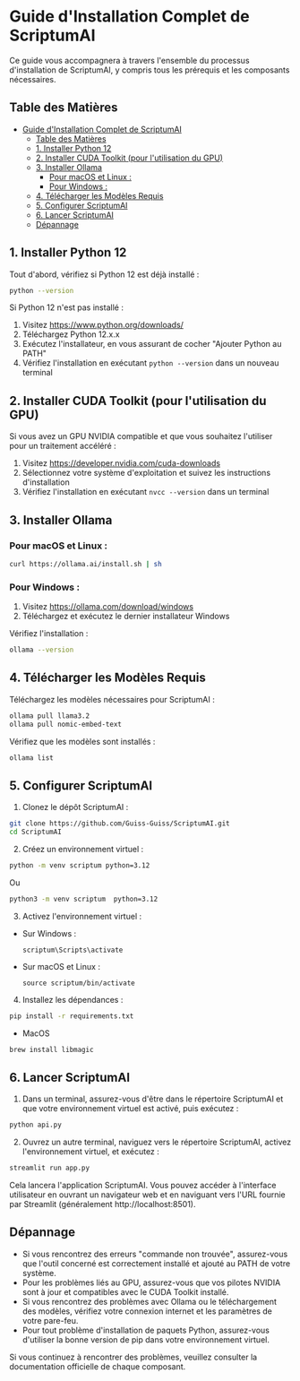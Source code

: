 # Guide d'Installation Complet de ScriptumAI

Ce guide vous accompagnera à travers l'ensemble du processus d'installation de ScriptumAI, y compris tous les prérequis et les composants nécessaires.

## Table des Matières
- [Guide d'Installation Complet de ScriptumAI](#guide-dinstallation-complet-de-scriptumai)
  - [Table des Matières](#table-des-matières)
  - [1. Installer Python 12](#1-installer-python-12)
  - [2. Installer CUDA Toolkit (pour l'utilisation du GPU)](#2-installer-cuda-toolkit-pour-lutilisation-du-gpu)
  - [3. Installer Ollama](#3-installer-ollama)
    - [Pour macOS et Linux :](#pour-macos-et-linux-)
    - [Pour Windows :](#pour-windows-)
  - [4. Télécharger les Modèles Requis](#4-télécharger-les-modèles-requis)
  - [5. Configurer ScriptumAI](#5-configurer-scriptumai)
  - [6. Lancer ScriptumAI](#6-lancer-scriptumai)
  - [Dépannage](#dépannage)

## 1. Installer Python 12

Tout d'abord, vérifiez si Python 12 est déjà installé :

```bash
python --version
```

Si Python 12 n'est pas installé :

1. Visitez https://www.python.org/downloads/
2. Téléchargez Python 12.x.x
3. Exécutez l'installateur, en vous assurant de cocher "Ajouter Python au PATH"
4. Vérifiez l'installation en exécutant `python --version` dans un nouveau terminal

## 2. Installer CUDA Toolkit (pour l'utilisation du GPU)

Si vous avez un GPU NVIDIA compatible et que vous souhaitez l'utiliser pour un traitement accéléré :

1. Visitez https://developer.nvidia.com/cuda-downloads
2. Sélectionnez votre système d'exploitation et suivez les instructions d'installation
3. Vérifiez l'installation en exécutant `nvcc --version` dans un terminal

## 3. Installer Ollama

### Pour macOS et Linux :

```bash
curl https://ollama.ai/install.sh | sh
```

### Pour Windows :

1. Visitez https://ollama.com/download/windows
2. Téléchargez et exécutez le dernier installateur Windows

Vérifiez l'installation :

```bash
ollama --version
```

## 4. Télécharger les Modèles Requis

Téléchargez les modèles nécessaires pour ScriptumAI :

```bash
ollama pull llama3.2
ollama pull nomic-embed-text
```

Vérifiez que les modèles sont installés :

```bash
ollama list
```

## 5. Configurer ScriptumAI

1. Clonez le dépôt ScriptumAI :

```bash
git clone https://github.com/Guiss-Guiss/ScriptumAI.git
cd ScriptumAI
```

2. Créez un environnement virtuel :

```bash
python -m venv scriptum python=3.12
```
Ou
```bash
python3 -m venv scriptum  python=3.12
```

3. Activez l'environnement virtuel :

- Sur Windows :
  ```
  scriptum\Scripts\activate
  ```
- Sur macOS et Linux :
  ```
  source scriptum/bin/activate
  ```

4. Installez les dépendances :

```bash
pip install -r requirements.txt
```
 - MacOS 
```bash
brew install libmagic
```


## 6. Lancer ScriptumAI

1. Dans un terminal, assurez-vous d'être dans le répertoire ScriptumAI et que votre environnement virtuel est activé, puis exécutez :

```bash
python api.py
```

2. Ouvrez un autre terminal, naviguez vers le répertoire ScriptumAI, activez l'environnement virtuel, et exécutez :

```bash
streamlit run app.py
```

Cela lancera l'application ScriptumAI. Vous pouvez accéder à l'interface utilisateur en ouvrant un navigateur web et en naviguant vers l'URL fournie par Streamlit (généralement http://localhost:8501).

## Dépannage

- Si vous rencontrez des erreurs "commande non trouvée", assurez-vous que l'outil concerné est correctement installé et ajouté au PATH de votre système.
- Pour les problèmes liés au GPU, assurez-vous que vos pilotes NVIDIA sont à jour et compatibles avec le CUDA Toolkit installé.
- Si vous rencontrez des problèmes avec Ollama ou le téléchargement des modèles, vérifiez votre connexion internet et les paramètres de votre pare-feu.
- Pour tout problème d'installation de paquets Python, assurez-vous d'utiliser la bonne version de pip dans votre environnement virtuel.

Si vous continuez à rencontrer des problèmes, veuillez consulter la documentation officielle de chaque composant.
